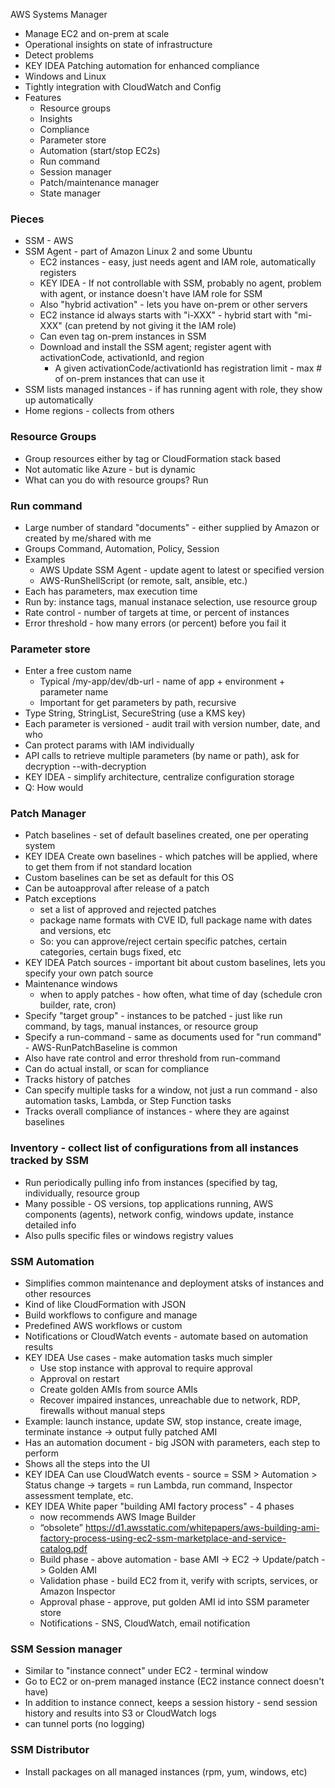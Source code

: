 AWS Systems Manager
- Manage EC2 and on-prem at scale
- Operational insights on state of infrastructure
- Detect problems
- KEY IDEA Patching automation for enhanced compliance
- Windows and Linux
- Tightly integration with CloudWatch and Config
- Features
  - Resource groups
  - Insights
  - Compliance
  - Parameter store
  - Automation (start/stop EC2s)
  - Run command
  - Session manager
  - Patch/maintenance manager
  - State manager

### Pieces
- SSM - AWS
- SSM Agent - part of Amazon Linux 2 and some Ubuntu
  - EC2 instances - easy, just needs agent and IAM role, automatically registers
  - KEY IDEA - If not controllable with SSM, probably no agent, problem with agent, or instance doesn't have IAM role for SSM
  - Also "hybrid activation" - lets you have on-prem or other servers
  - EC2 instance id always starts with "i-XXX" - hybrid start with "mi-XXX" (can pretend by not giving it the IAM role)
  - Can even tag on-prem instances in SSM
  - Download and install the SSM agent; register agent with activationCode, activationId, and region
    - A given activationCode/activationId has registration limit - max # of on-prem instances that can use it
- SSM lists managed instances - if has running agent with role, they show up automatically
- Home regions - collects from others

### Resource Groups
- Group resources either by tag or CloudFormation stack based
- Not automatic like Azure - but is dynamic
- What can you do with resource groups? Run

### Run command
- Large number of standard "documents" - either supplied by Amazon or created by me/shared with me
- Groups Command, Automation, Policy, Session
- Examples
  - AWS Update SSM Agent - update agent to latest or specified version
  - AWS-RunShellScript (or remote, salt, ansible, etc.)
- Each has parameters, max execution time
- Run by: instance tags, manual instanace selection, use resource group
- Rate control - number of targets at time, or percent of instances
- Error threshold - how many errors (or percent) before you fail it

### Parameter store
- Enter a free custom name 
  - Typical /my-app/dev/db-url - name of app + environment + parameter name
  - Important for get parameters by path, recursive
- Type String, StringList, SecureString (use a KMS key)
- Each parameter is versioned - audit trail with version number, date, and who
- Can protect params with IAM individually
- API calls to retrieve multiple parameters (by name or path), ask for decryption --with-decryption
- KEY IDEA - simplify architecture, centralize configuration storage
- Q: How would

### Patch Manager
- Patch baselines - set of default baselines created, one per operating system
- KEY IDEA Create own baselines - which patches will be applied, where to get them from if not standard location
- Custom baselines can be set as default for this OS
- Can be autoapproval after release of a patch
- Patch exceptions 
  - set a list of approved and rejected patches
  - package name formats with CVE ID, full package name with dates and versions, etc
  - So: you can approve/reject certain specific patches, certain categories, certain bugs fixed, etc
- KEY IDEA Patch sources - important bit about custom baselines, lets you specify your own patch source
- Maintenance windows
  - when to apply patches - how often, what time of day (schedule cron builder, rate, cron)
- Specify "target group" - instances to be patched - just like run command, by tags, manual instances, or resource group
- Specify a run-command - same as documents used for "run command" - AWS-RunPatchBaseline is common
- Also have rate control and error threshold from run-command
- Can do actual install, or scan for compliance
- Tracks history of patches
- Can specify multiple tasks for a window, not just a run command - also automation tasks, Lambda, or Step Function tasks
- Tracks overall compliance of instances - where they are against baselines

### Inventory - collect list of configurations from all instances tracked by SSM
- Run periodically pulling info from instances (specified by tag, individually, resource group
- Many possible - OS versions, top applications running, AWS components (agents), network config, windows update, instance detailed info
- Also pulls specific files or windows registry values

### SSM Automation
- Simplifies common maintenance and deployment atsks of instances and other resources
- Kind of like CloudFormation with JSON 
- Build workflows to configure and manage
- Predefined AWS workflows or custom
- Notifications or CloudWatch events - automate based on automation results
- KEY IDEA Use cases - make automation tasks much simpler
  - Use stop instance with approval to require approval
  - Approval on restart
  - Create golden AMIs from source AMIs
  - Recover impaired instances, unreachable due to network, RDP, firewalls without manual steps
- Example: launch instance, update SW, stop instance, create image, terminate instance -> output fully patched AMI
- Has an automation document - big JSON with parameters, each step to perform
- Shows all the steps into the UI 
- KEY IDEA Can use CloudWatch events - source = SSM > Automation > Status change -> targets = run Lambda, run command, Inspector assessment template, etc.
- KEY IDEA White paper "building AMI factory process" - 4 phases
  - now recommends AWS Image Builder
  - “obsolete” https://d1.awsstatic.com/whitepapers/aws-building-ami-factory-process-using-ec2-ssm-marketplace-and-service-catalog.pdf
  - Build phase - above automation - base AMI -> EC2 -> Update/patch -> Golden AMI
  - Validation phase - build EC2 from it, verify with scripts, services, or Amazon Inspector
  - Approval phase - approve, put golden AMI id into SSM parameter store
  - Notifications - SNS, CloudWatch, email notification

### SSM Session manager
- Similar to "instance connect" under EC2 - terminal window
- Go to EC2 or on-prem managed instance (EC2 instance connect doesn't have)
- In addition to instance connect, keeps a session history - send session history and results into S3 or CloudWatch logs
- can tunnel ports (no logging)

### SSM Distributor
- Install packages on all managed instances (rpm, yum, windows, etc)
